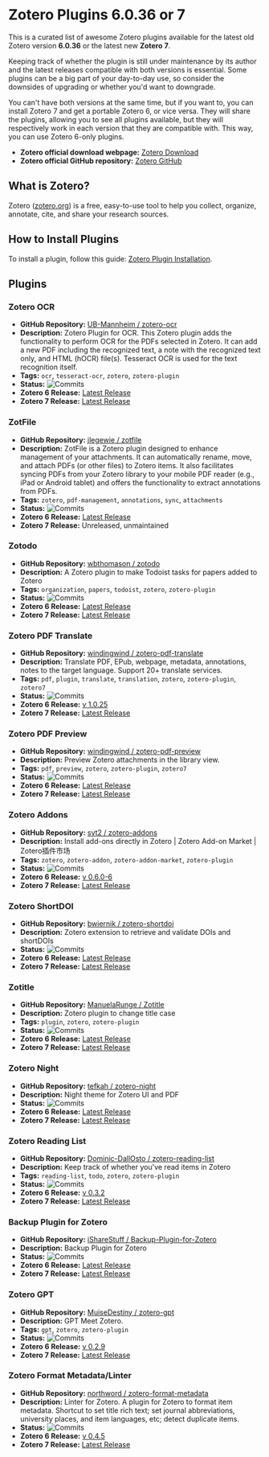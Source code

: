 # Zotero Plugins 6.0.36 or 7

This is a curated list of awesome Zotero plugins available for the latest old Zotero version **6.0.36** or the latest new **Zotero 7**. 

Keeping track of whether the plugin is still under maintenance by its author and the latest releases compatible with both versions is essential. Some plugins can be a big part of your day-to-day use, so consider the downsides of upgrading or whether you'd want to downgrade.

You can't have both versions at the same time, but if you want to, you can install Zotero 7 and get a portable Zotero 6, or vice versa. They will share the plugins, allowing you to see all plugins available, but they will respectively work in each version that they are compatible with. This way, you can use Zotero 6-only plugins.

- **Zotero official download webpage:** [Zotero Download](https://www.zotero.org/download/)
- **Zotero official GitHub repository:** [Zotero GitHub](https://github.com/zotero/zotero)

## What is Zotero?

Zotero ([zotero.org](https://www.zotero.org)) is a free, easy-to-use tool to help you collect, organize, annotate, cite, and share your research sources.

## How to Install Plugins

To install a plugin, follow this guide: [Zotero Plugin Installation](https://www.zotero.org/support/plugins#:~:text=To%20install%20a%20plugin%20in,xpi%20onto%20the%20Plugins%20window).

## Plugins

### Zotero OCR

- **GitHub Repository:** [UB-Mannheim / zotero-ocr](https://github.com/UB-Mannheim/zotero-ocr)
- **Description:** Zotero Plugin for OCR. This Zotero plugin adds the functionality to perform OCR for the PDFs selected in Zotero. It can add a new PDF including the recognized text, a note with the recognized text only, and HTML (hOCR) file(s). Tesseract OCR is used for the text recognition itself.
- **Tags:** `ocr`, `tesseract-ocr`, `zotero`, `zotero-plugin`
- **Status:** ![Commits](https://badgen.net/github/last-commit/UB-Mannheim/zotero-ocr)
- **Zotero 6 Release:** [Latest Release](https://github.com/UB-Mannheim/zotero-ocr/releases/latest)
- **Zotero 7 Release:** [Latest Release](https://github.com/UB-Mannheim/zotero-ocr/releases/latest)

### ZotFile

- **GitHub Repository:** [jlegewie / zotfile](https://github.com/jlegewie/zotfile)
- **Description:** ZotFile is a Zotero plugin designed to enhance management of your attachments. It can automatically rename, move, and attach PDFs (or other files) to Zotero items. It also facilitates syncing PDFs from your Zotero library to your mobile PDF reader (e.g., iPad or Android tablet) and offers the functionality to extract annotations from PDFs.
- **Tags:** `zotero`, `pdf-management`, `annotations`, `sync`, `attachments`
- **Status:** ![Commits](https://badgen.net/github/last-commit/jlegewie/zotfile)
- **Zotero 6 Release:** [Latest Release](https://github.com/jlegewie/zotfile/releases/latest)
- **Zotero 7 Release:** Unreleased, unmaintained

### Zotodo

- **GitHub Repository:** [wbthomason / zotodo](https://github.com/wbthomason/zotodo)
- **Description:** A Zotero plugin to make Todoist tasks for papers added to Zotero
- **Tags:** `organization`, `papers`, `todoist`, `zotero`, `zotero-plugin`
- **Status:** ![Commits](https://badgen.net/github/last-commit/wbthomason/zotodo)
- **Zotero 6 Release:** [Latest Release](https://github.com/wbthomason/zotodo/releases/latest)
- **Zotero 7 Release:** [Latest Release](https://github.com/wbthomason/zotodo/releases/latest)

### Zotero PDF Translate

- **GitHub Repository:** [windingwind / zotero-pdf-translate](https://github.com/windingwind/zotero-pdf-translate)
- **Description:** Translate PDF, EPub, webpage, metadata, annotations, notes to the target language. Support 20+ translate services.
- **Tags:** `pdf`, `plugin`, `translate`, `translation`, `zotero`, `zotero-plugin`, `zotero7`
- **Status:** ![Commits](https://badgen.net/github/last-commit/windingwind/zotero-pdf-translate)
- **Zotero 6 Release:** [v 1.0.25](https://github.com/windingwind/zotero-pdf-translate/releases/tag/v1.0.25)
- **Zotero 7 Release:** [Latest Release](https://github.com/windingwind/zotero-pdf-translate/releases/latest)

### Zotero PDF Preview

- **GitHub Repository:** [windingwind / zotero-pdf-preview](https://github.com/windingwind/zotero-pdf-preview)
- **Description:** Preview Zotero attachments in the library view.
- **Tags:** `pdf`, `preview`, `zotero`, `zotero-plugin`, `zotero7`
- **Status:** ![Commits](https://badgen.net/github/last-commit/windingwind/zotero-pdf-preview)
- **Zotero 6 Release:** [Latest Release](https://github.com/windingwind/zotero-pdf-preview/releases/latest)
- **Zotero 7 Release:** [Latest Release](https://github.com/windingwind/zotero-pdf-preview/releases/latest)

### Zotero Addons

- **GitHub Repository:** [syt2 / zotero-addons](https://github.com/syt2/zotero-addons)
- **Description:** Install add-ons directly in Zotero | Zotero Add-on Market | Zotero插件市场
- **Tags:** `zotero`, `zotero-addon`, `zotero-addon-market`, `zotero-plugin`
- **Status:** ![Commits](https://badgen.net/github/last-commit/syt2/zotero-addons)
- **Zotero 6 Release:** [v 0.6.0-6](https://github.com/syt2/zotero-addons/releases/download/0.6.0-6/zotero-addons.xpi)
- **Zotero 7 Release:** [Latest Release](https://github.com/syt2/zotero-addons/releases/latest)

### Zotero ShortDOI

- **GitHub Repository:** [bwiernik / zotero-shortdoi](https://github.com/bwiernik/zotero-shortdoi)
- **Description:** Zotero extension to retrieve and validate DOIs and shortDOIs
- **Status:** ![Commits](https://badgen.net/github/last-commit/bwiernik/zotero-shortdoi)
- **Zotero 6 Release:** [Latest Release](https://github.com/bwiernik/zotero-shortdoi/releases/latest)
- **Zotero 7 Release:** [Latest Release](https://github.com/bwiernik/zotero-shortdoi/releases/latest)

### Zotitle

- **GitHub Repository:** [ManuelaRunge / Zotitle](https://github.com/ManuelaRunge/Zotitle)
- **Description:** Zotero plugin to change title case
- **Tags:** `plugin`, `zotero`, `zotero-plugin`
- **Status:** ![Commits](https://badgen.net/github/last-commit/ManuelaRunge/Zotitle)
- **Zotero 6 Release:** [Latest Release](https://github.com/ManuelaRunge/Zotitle/releases/latest)
- **Zotero 7 Release:** [Latest Release](https://github.com/ManuelaRunge/Zotitle/releases/latest)

### Zotero Night

- **GitHub Repository:** [tefkah / zotero-night](https://github.com/tefkah/zotero-night)
- **Description:** Night theme for Zotero UI and PDF
- **Status:** ![Commits](https://badgen.net/github/last-commit/tefkah/zotero-night)
- **Zotero 6 Release:** [Latest Release](https://github.com/tefkah/zotero-night/releases/latest)
- **Zotero 7 Release:** [Latest Release](https://github.com/tefkah/zotero-night/releases/latest)

### Zotero Reading List

- **GitHub Repository:** [Dominic-DallOsto / zotero-reading-list](https://github.com/Dominic-DallOsto/zotero-reading-list)
- **Description:** Keep track of whether you've read items in Zotero
- **Tags:** `reading-list`, `todo`, `zotero`, `zotero-plugin`
- **Status:** ![Commits](https://badgen.net/github/last-commit/Dominic-DallOsto/zotero-reading-list)
- **Zotero 6 Release:** [v 0.3.2](https://github.com/Dominic-DallOsto/zotero-reading-list/releases/download/v0.3.2/zotero-reading-list-0.3.2.xpi)
- **Zotero 7 Release:** [Latest Release](https://github.com/Dominic-DallOsto/zotero-reading-list/releases/latest)

### Backup Plugin for Zotero

- **GitHub Repository:** [iShareStuff / Backup-Plugin-for-Zotero](https://github.com/iShareStuff/Backup-Plugin-for-Zotero)
- **Description:** Backup Plugin for Zotero
- **Status:** ![Commits](https://badgen.net/github/last-commit/iShareStuff/Backup-Plugin-for-Zotero)
- **Zotero 6 Release:** [Latest Release](https://github.com/iShareStuff/Backup-Plugin-for-Zotero/releases/latest)
- **Zotero 7 Release:** [Latest Release](https://github.com/iShareStuff/Backup-Plugin-for-Zotero/releases/latest)

### Zotero GPT

- **GitHub Repository:** [MuiseDestiny / zotero-gpt](https://github.com/MuiseDestiny/zotero-gpt)
- **Description:** GPT Meet Zotero.
- **Tags:** `gpt`, `zotero`, `zotero-plugin`
- **Status:** ![Commits](https://badgen.net/github/last-commit/MuiseDestiny/zotero-gpt)
- **Zotero 6 Release:** [v 0.2.9](https://github.com/MuiseDestiny/zotero-gpt/releases/download/0.2.9/zotero-gpt-129.xpi)
- **Zotero 7 Release:** [Latest Release](https://github.com/MuiseDestiny/zotero-gpt/releases/latest)

### Zotero Format Metadata/Linter

- **GitHub Repository:** [northword / zotero-format-metadata](https://github.com/northword/zotero-format-metadata)
- **Description:** Linter for Zotero. A plugin for Zotero to format item metadata. Shortcut to set title rich text; set journal abbreviations, university places, and item languages, etc; detect duplicate items.
- **Status:** ![Commits](https://badgen.net/github/last-commit/northword/zotero-format-metadata)
- **Zotero 6 Release:** [v 0.4.5](https://github.com/northword/zotero-format-metadata/releases/download/0.4.4/zotero-format-metadata-0.4.5.xpi)
- **Zotero 7 Release:** [Latest Release](https://github.com/northword/zotero-format-metadata/releases/latest)
